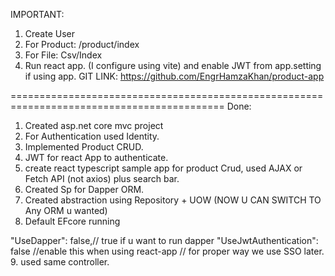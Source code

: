 IMPORTANT:
1. Create User 
2. For Product: /product/index
3. For File: Csv/Index
4. Run react app. (I configure using vite) and enable JWT from app.setting if using app.
GIT LINK: https://github.com/EngrHamzaKhan/product-app

===========================================================================================
Done:

1. Created asp.net core mvc project
2. For Authentication used Identity.
3. Implemented Product CRUD.
4. JWT for react App to authenticate.
5. create react typescript sample app for product Crud, used AJAX or Fetch API (not axios) plus search bar.
6. Created Sp for Dapper ORM.
7. Created abstraction using Repository + UOW (NOW U CAN SWITCH TO Any ORM u wanted)
8. Default EFcore running 

  "UseDapper": false,// true if u want to run dapper
  "UseJwtAuthentication": false //enable this when using react-app
                                 // for proper way we use SSO later.
9. used same controller.

